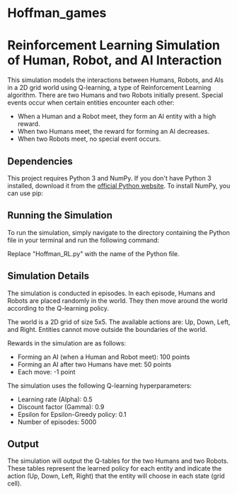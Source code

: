 # Hoffman_games

# Reinforcement Learning Simulation of Human, Robot, and AI Interaction

This simulation models the interactions between Humans, Robots, and AIs in a 2D grid world using Q-learning, a type of Reinforcement Learning algorithm. There are two Humans and two Robots initially present. Special events occur when certain entities encounter each other:

- When a Human and a Robot meet, they form an AI entity with a high reward.
- When two Humans meet, the reward for forming an AI decreases.
- When two Robots meet, no special event occurs.

## Dependencies

This project requires Python 3 and NumPy. If you don't have Python 3 installed, download it from the [official Python website](https://www.python.org/). To install NumPy, you can use pip:



## Running the Simulation

To run the simulation, simply navigate to the directory containing the Python file in your terminal and run the following command:



Replace "Hoffman_RL.py" with the name of the Python file.

## Simulation Details

The simulation is conducted in episodes. In each episode, Humans and Robots are placed randomly in the world. They then move around the world according to the Q-learning policy.

The world is a 2D grid of size 5x5. The available actions are: Up, Down, Left, and Right. Entities cannot move outside the boundaries of the world.

Rewards in the simulation are as follows:
- Forming an AI (when a Human and Robot meet): 100 points
- Forming an AI after two Humans have met: 50 points
- Each move: -1 point

The simulation uses the following Q-learning hyperparameters:
- Learning rate (Alpha): 0.5
- Discount factor (Gamma): 0.9
- Epsilon for Epsilon-Greedy policy: 0.1
- Number of episodes: 5000

## Output

The simulation will output the Q-tables for the two Humans and two Robots. These tables represent the learned policy for each entity and indicate the action (Up, Down, Left, Right) that the entity will choose in each state (grid cell).
